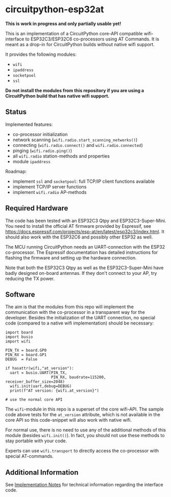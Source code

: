 circuitpython-esp32at
=====================

**This is work in progress and only partially usable yet!**

This is an implementation of a CircuitPython core-API compatible
wifi-interface to ESP32C3/ESP32C6 co-processors using AT Commands. It
is meant as a drop-in for CircuitPython builds without native wifi
support.

It provides the following modules:

  - `wifi`
  - `ipaddress`
  - `socketpool`
  - `ssl`

**Do not install the modules from this repository if you are using a
CircuitPython build that has native wifi support.**


Status
------

Implemented features:

  - co-processor initialization
  - network scanning (`wifi.radio.start_scanning_networks()`)
  - connecting (`wifi.radio.connect()` and `wifi.radio.connected`)
  - pinging (`wifi.radio.ping()`)
  - all `wifi.radio` station-methods and properties
  - module `ipaddress`

Roadmap:

  - implement `ssl` and `socketpool`: full TCP/IP client functions
    available
  - implement TCP/IP server functions
  - implement `wifi.radio` AP-methods


Required Hardware
-----------------

The code has been tested with an ESP32C3 Qtpy and
ESP32C3-Super-Mini. You need to install the official AT firmware
provided by Espressif, see
<https://docs.espressif.com/projects/esp-at/en/latest/esp32c3/index.html>. It
should also work with the ESP32C6 and possibly other ESP32 as well.

The MCU running CircuitPython needs an UART-connection with the ESP32
co-processor. The Espressif documentation has detailed instructions
for flashing the firmware and setting up the hardware connection.

Note that both the ESP32C3 Qtpy as well as the ESP32C3-Super-Mini have
badly designed on-board antennas. If they don't connect to your AP, try
reducing the TX power.


Software
--------

The aim is that the modules from this repo will implement the
communication with the co-processor in a transparent way for the
developer. Besides the initialization of the UART connection, no
special code (compared to a native wifi implementation) should be
necessary:

    import board
    import busio
    import wifi
    
    PIN_TX = board.GP0
    PIN_RX = board.GP1
    DEBUG  = False
    
    if hasattr(wifi,"at_version"):
      uart = busio.UART(PIN_TX, 
                        PIN_RX, baudrate=115200, receiver_buffer_size=2048)
      wifi.init(uart,debug=DEBUG)
      print(f"AT version: {wifi.at_version}")

    # use the normal core API

The `wifi`-module in this repo is a superset of the core wifi-API. The sample
code above tests for the `at_version` attribute, which is not available in
the core API so this code-snippet will also work with native wifi.

For normal use, there is no need to use any of the additional methods
of this module (besides `wifi.init()`). In fact, you should not use
these methods to stay portable with your code.

Experts can use `wifi.transport` to directly access the co-processor
with special AT-commands.


Additional Information
----------------------

See [Implementation Notes](./impl_notes.md) for technical information
regarding the interface code.
